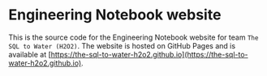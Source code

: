 # Engineering Notebook website

This is the source code for the Engineering Notebook website for team `The SQL to Water (H2O2)`. The website is hosted on GitHub Pages and is available at [https://the-sql-to-water-h2o2.github.io](https://the-sql-to-water-h2o2.github.io).
